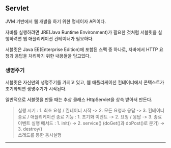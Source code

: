 ## Servlet

JVM 기반에서 웹 개발을 하기 위한 명세이자 API이다.

자바를 실행하려면 JRE(Java Runtime Environment)가 필요한 것처럼 서블릿을 실행하려면 웹 애플리케이션 컨테이너가 필요하다.

서블릿은 Java EE(Enterprise Edition)에 포함된 스펙 중 하나로, 자바에서 HTTP 요청과 응답을 처리하기 위한 내용들을 담고있다.

### 생명주기

서블릿은 자신만의 생명주기를 가지고 있고, 웹 애플리케이션 컨테이너에서 콘텍스트가 초기화되면 생명주기가 시작된다.

일반적으로 서블릿을 만들 때는 추상 클래스 HttpServlet을 상속 받아서 만든다.

> 실행 시기 : 1. 최초 요청 / 컨테이너 시작 -> 2. 모든 요청과 응답 -> 3. 컨테이너 종료 / 애플리케이션 종료
> 기능 : 1. 초기화 이벤트 -> 2. 요청 / 응답 -> 3. 종료 이벤트
> 실행 메서드 : 1. init() -> 2. service() (doGet()과 doPost()로 분기) -> 3. destroy()    
> 쓰레드를 통한 동시실행

---